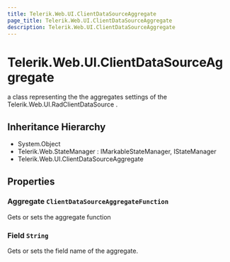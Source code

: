 ```yaml
---
title: Telerik.Web.UI.ClientDataSourceAggregate
page_title: Telerik.Web.UI.ClientDataSourceAggregate
description: Telerik.Web.UI.ClientDataSourceAggregate
---
```


# Telerik.Web.UI.ClientDataSourceAggregate

a class representing the the aggregates settings of the Telerik.Web.UI.RadClientDataSource .

## Inheritance Hierarchy

* System.Object
* Telerik.Web.StateManager : IMarkableStateManager, IStateManager
* Telerik.Web.UI.ClientDataSourceAggregate

## Properties

###  Aggregate `ClientDataSourceAggregateFunction`

Gets or sets the aggregate function

###  Field `String`

Gets or sets the field name of the aggregate.

